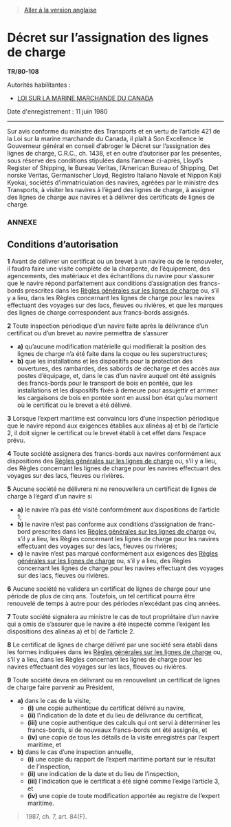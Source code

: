 > [Aller à la version anglaise](/en/Regulations/Statutory%20Instruments/80/108.md)

# Décret sur l’assignation des lignes de charge

**TR/80-108**

Autorités habilitantes : 
- [LOI SUR LA MARINE MARCHANDE DU CANADA](/fr/Lois/Lois%20révisées%20du%20Canada/S/S-9.md)

Date d'enregistrement : 11 juin 1980

----------

Sur avis conforme du ministre des Transports et en vertu de l’article 421 de la Loi sur la marine marchande du Canada, il plaît à Son Excellence le Gouverneur général en conseil d’abroger le Décret sur l’assignation des lignes de charge, C.R.C., ch. 1438, et en outre d’autoriser par les présentes, sous réserve des conditions stipulées dans l’annexe ci-après, Lloyd’s Register of Shipping, le Bureau Veritas, l’American Bureau of Shipping, Det norske Veritas, Germanischer Lloyd, Registro Italiano Navale et Nippon Kaiji Kyokai, sociétés d’immatriculation des navires, agréées par le ministre des Transports, à visiter les navires à l’égard des lignes de charge, à assigner des lignes de charge aux navires et à délivrer des certificats de lignes de charge.




### **ANNEXE** 
## Conditions d’autorisation
**1** Avant de délivrer un certificat ou un brevet à un navire ou de le renouveler, il faudra faire une visite complète de la charpente, de l’équipement, des agencements, des matériaux et des échantillons du navire pour s’assurer que le navire répond parfaitement aux conditions d’assignation des francs-bords prescrites dans les [Règles générales sur les lignes de charge](/fr/Règlements/Codification%20des%20règlements%20du%20Canada/1401-1500/C.R.C.,%20ch.%201425.md) ou, s’il y a lieu, dans les Règles concernant les lignes de charge pour les navires effectuant des voyages sur des lacs, fleuves ou rivières, et que les marques des lignes de charge correspondent aux francs-bords assignés.


**2** Toute inspection périodique d’un navire faite après la délivrance d’un certificat ou d’un brevet au navire permettra de s’assurer
- **a)** qu’aucune modification matérielle qui modifierait la position des lignes de charge n’a été faite dans la coque ou les superstructures;
- **b)** que les installations et les dispositifs pour la protection des ouvertures, des rambardes, des sabords de décharge et des accès aux postes d’équipage, et, dans le cas d’un navire auquel ont été assignés des francs-bords pour le transport de bois en pontée, que les installations et les dispositifs fixés à demeure pour assujettir et arrimer les cargaisons de bois en pontée sont en aussi bon état qu’au moment où le certificat ou le brevet a été délivré.


**3** Lorsque l’expert maritime est convaincu lors d’une inspection périodique que le navire répond aux exigences établies aux alinéas a) et b) de l’article 2, il doit signer le certificat ou le brevet établi à cet effet dans l’espace prévu.


**4** Toute société assignera des francs-bords aux navires conformément aux dispositions des [Règles générales sur les lignes de charge](/fr/Règlements/Codification%20des%20règlements%20du%20Canada/1401-1500/C.R.C.,%20ch.%201425.md) ou, s’il y a lieu, des Règles concernant les lignes de charge pour les navires effectuant des voyages sur des lacs, fleuves ou rivières.


**5** Aucune société ne délivrera ni ne renouvellera un certificat de lignes de charge à l’égard d’un navire si
- **a)** le navire n’a pas été visité conformément aux dispositions de l’article 1;
- **b)** le navire n’est pas conforme aux conditions d’assignation de franc-bord prescrites dans les [Règles générales sur les lignes de charge](/fr/Règlements/Codification%20des%20règlements%20du%20Canada/1401-1500/C.R.C.,%20ch.%201425.md) ou, s’il y a lieu, les Règles concernant les lignes de charge pour les navires effectuant des voyages sur des lacs, fleuves ou rivières;
- **c)** le navire n’est pas marqué conformément aux exigences des [Règles générales sur les lignes de charge](/fr/Règlements/Codification%20des%20règlements%20du%20Canada/1401-1500/C.R.C.,%20ch.%201425.md) ou, s’il y a lieu, des Règles concernant les lignes de charge pour les navires effectuant des voyages sur des lacs, fleuves ou rivières.


**6** Aucune société ne validera un certificat de lignes de charge pour une période de plus de cinq ans. Toutefois, un tel certificat pourra être renouvelé de temps à autre pour des périodes n’excédant pas cinq années.


**7** Toute société signalera au ministre le cas de tout propriétaire d’un navire qui a omis de s’assurer que le navire a été inspecté comme l’exigent les dispositions des alinéas a) et b) de l’article 2.


**8** Le certificat de lignes de charge délivré par une société sera établi dans les formes indiquées dans les [Règles générales sur les lignes de charge](/fr/Règlements/Codification%20des%20règlements%20du%20Canada/1401-1500/C.R.C.,%20ch.%201425.md) ou, s’il y a lieu, dans les Règles concernant les lignes de charge pour les navires effectuant des voyages sur les lacs, fleuves ou rivières.


**9** Toute société devra en délivrant ou en renouvelant un certificat de lignes de charge faire parvenir au Président,
- **a)** dans le cas de la visite,
	- **(i)** une copie authentique du certificat délivré au navire,
	- **(ii)** l’indication de la date et du lieu de délivrance du certificat,
	- **(iii)** une copie authentique des calculs qui ont servi à déterminer les francs-bords, si de nouveaux francs-bords ont été assignés, et
	- **(iv)** une copie de tous les détails de la visite enregistrés par l’expert maritime, et
- **b)** dans le cas d’une inspection annuelle,
	- **(i)** une copie du rapport de l’expert maritime portant sur le résultat de l’inspection,
	- **(ii)** une indication de la date et du lieu de l’inspection,
	- **(iii)** l’indication que le certificat a été signé comme l’exige l’article 3, et
	- **(iv)** une copie de toute modification apportée au registre de l’expert maritime.
>  1987, ch. 7, art. 84(F).




